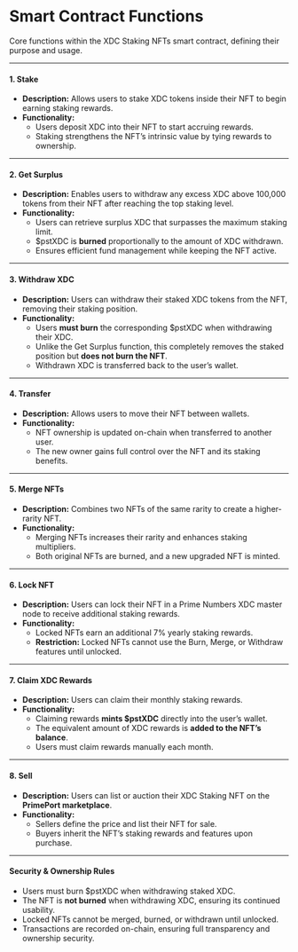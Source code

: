 # Smart Contract Functions

Core functions within the XDC Staking NFTs smart contract, defining their purpose and usage.

***

#### **1. Stake**

* **Description:** Allows users to stake XDC tokens inside their NFT to begin earning staking rewards.
* **Functionality:**
  * Users deposit XDC into their NFT to start accruing rewards.
  * Staking strengthens the NFT’s intrinsic value by tying rewards to ownership.

***

#### **2. Get Surplus**

* **Description:** Enables users to withdraw any excess XDC above 100,000 tokens from their NFT after reaching the top staking level.
* **Functionality:**
  * Users can retrieve surplus XDC that surpasses the maximum staking limit.
  * $pstXDC is **burned** proportionally to the amount of XDC withdrawn.
  * Ensures efficient fund management while keeping the NFT active.

***

#### **3. Withdraw XDC**

* **Description:** Users can withdraw their staked XDC tokens from the NFT, removing their staking position.
* **Functionality:**
  * Users **must burn** the corresponding $pstXDC when withdrawing their XDC.
  * Unlike the Get Surplus function, this completely removes the staked position but **does not burn the NFT**.
  * Withdrawn XDC is transferred back to the user’s wallet.

***

#### **4. Transfer**

* **Description:** Allows users to move their NFT between wallets.
* **Functionality:**
  * NFT ownership is updated on-chain when transferred to another user.
  * The new owner gains full control over the NFT and its staking benefits.

***

#### **5. Merge NFTs**

* **Description:** Combines two NFTs of the same rarity to create a higher-rarity NFT.
* **Functionality:**
  * Merging NFTs increases their rarity and enhances staking multipliers.
  * Both original NFTs are burned, and a new upgraded NFT is minted.

***

#### **6. Lock NFT**

* **Description:** Users can lock their NFT in a Prime Numbers XDC master node to receive additional staking rewards.
* **Functionality:**
  * Locked NFTs earn an additional 7% yearly staking rewards.
  * **Restriction:** Locked NFTs cannot use the Burn, Merge, or Withdraw features until unlocked.

***

#### **7. Claim XDC Rewards**

* **Description:** Users can claim their monthly staking rewards.
* **Functionality:**
  * Claiming rewards **mints $pstXDC** directly into the user’s wallet.
  * The equivalent amount of XDC rewards is **added to the NFT’s balance**.
  * Users must claim rewards manually each month.

***

#### **8. Sell**

* **Description:** Users can list or auction their XDC Staking NFT on the **PrimePort marketplace**.
* **Functionality:**
  * Sellers define the price and list their NFT for sale.
  * Buyers inherit the NFT’s staking rewards and features upon purchase.

***

#### **Security & Ownership Rules**

* Users must burn $pstXDC when withdrawing staked XDC.
* The NFT is **not burned** when withdrawing XDC, ensuring its continued usability.
* Locked NFTs cannot be merged, burned, or withdrawn until unlocked.
* Transactions are recorded on-chain, ensuring full transparency and ownership security.
